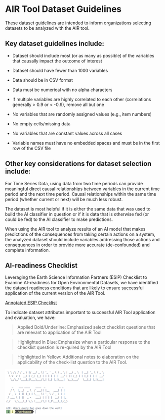 # AIR Tool Dataset Guidelines    

These dataset guidelines are intended to inform organizations selecting datasets to be analyzed with the AIR tool.  

## Key dataset guidelines include: 

- Dataset should include most (or as many as possible) of the variables that causally impact the outcome of interest 

- Dataset should have fewer than 1000 variables  

- Data should be in CSV format  

- Data must be numerical with no alpha characters  

- If multiple variables are highly correlated to each other (correlations generally > 0.9 or < -0.9), remove all but one 

- No variables that are randomly assigned values (e.g., item numbers)  

- No empty cells/missing data   

- No variables that are constant values across all cases  

- Variable names must have no embedded spaces and must be in the first row of the CSV file 

## Other key considerations for dataset selection include:   

For ​Time Series Data, using data from two time periods can provide meaningful direct causal relationships between variables in the current time period and the next time period.​ Causal relationships within the same time period (whether current or next) will be much less robust. 

The dataset is most helpful if it is either the same data that was used to build the AI classifier in question or if it is data that is otherwise fed (or could be fed) to the AI classifier to make predictions. 

When using the AIR tool to analyze results of an AI model that makes predictions of the consequences from taking certain actions on a system, the analyzed dataset should include variables addressing those actions and consequences in order to provide more accurate (de-confounded) and complete information. 


## AI-readiness Checklist  

Leveraging the Earth Science Information Partners (ESIP) Checklist to Examine AI-readiness for Open Environmental Datasets, we have identified the dataset readiness conditions that are likely to ensure successful application of the current version of the AIR Tool.

[Annotated ESIP Checklist](./log_retrieval_instructions_files/media/data_guidelines_ESIP.pdf")

To indicate dataset attributes important to successful AIR Tool application and evaluation, we have: 

>Applied Bold/Underline: Emphasized select checklist questions that are relevant to application of the AIR Tool  

>Highlighted in Blue: Emphasize when a particular response to the checklist question is re-quired by the AIR Tool 

>Highlighted in Yellow: Additional notes to elaboration on the applicability of the check-list question to the AIR Tool. 

<img src="./log_retrieval_instructions_files/media/welcome_message.png"
  alt="AIR Tool welcome message." />
